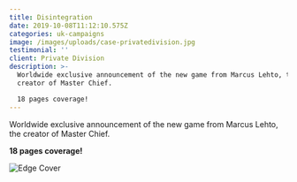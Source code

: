 ```yaml
---
title: Disintegration
date: 2019-10-08T11:12:10.575Z
categories: uk-campaigns
image: /images/uploads/case-privatedivision.jpg
testimonial: ''
client: Private Division
description: >-
  Worldwide exclusive announcement of the new game from Marcus Lehto, the
  creator of Master Chief. 

  18 pages coverage!
---
```

Worldwide exclusive announcement of the new game from Marcus Lehto, the creator of Master Chief. 

**18 pages coverage!**

![Edge Cover](/images/uploads/case-disintegration-edgecover.jpg "Edge Cover")

